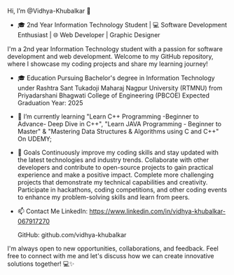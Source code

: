 Hi, I’m @Vidhya-Khubalkar 👋
- 🎓 2nd Year Information Technology Student | 💻 Software Development Enthusiast | 🌐 Web Developer | Graphic Designer 

I'm a 2nd year Information Technology student with a passion for software development and web development.
Welcome to my GitHub repository, where I showcase my coding projects and share my learning journey!

- 🎓 Education
     Pursuing Bachelor's degree in Information Technology under Rashtra Sant Tukadoji Maharaj Nagpur University (RTMNU) from Priyadarshani Bhagwati College of Engineering  (PBCOE)
     Expected Graduation Year: 2025

- 🌱 I’m currently learning "Learn C++ Programming -Beginner to Advance- Deep Dive in C++", 
     "Learn JAVA Programming - Beginner to Master" & 
     "Mastering Data Structures & Algorithms using C and C++"
     On UDEMY;

- 🚀 Goals
     Continuously improve my coding skills and stay updated with the latest technologies and industry trends.
     Collaborate with other developers and contribute to open-source projects to gain practical experience and make a positive impact.
     Complete more challenging projects that demonstrate my technical capabilities and creativity.
     Participate in hackathons, coding competitions, and other coding events to enhance my problem-solving skills and learn from peers.

- 📫 Contact Me
     LinkedIn: https://www.linkedin.com/in/vidhya-khubalkar-067917270

     GitHub: github.com/vidhya-khubalkar

I'm always open to new opportunities, collaborations, and feedback. 
Feel free to connect with me and let's discuss how we can create innovative solutions together! 💻✨





<!---
Vidhya-Khubalkar/Vidhya-Khubalkar is a ✨ special ✨ repository because its `README.md` (this file) appears on your GitHub profile.
You can click the Preview link to take a look at your changes.
--->
